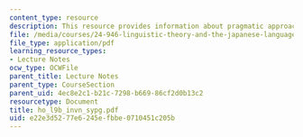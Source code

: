 ```yaml
---
content_type: resource
description: This resource provides information about pragmatic approach to intervention.
file: /media/courses/24-946-linguistic-theory-and-the-japanese-language-fall-2004/e22e3d5277e6245efbbe0710451c205b_ho_l9b_invn_sypg.pdf
file_type: application/pdf
learning_resource_types:
- Lecture Notes
ocw_type: OCWFile
parent_title: Lecture Notes
parent_type: CourseSection
parent_uid: 4ec8e2c1-b21c-7298-b669-86cf2d0b13c2
resourcetype: Document
title: ho_l9b_invn_sypg.pdf
uid: e22e3d52-77e6-245e-fbbe-0710451c205b
---
```


